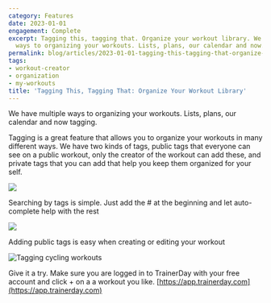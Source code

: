```yaml
---
category: Features
date: 2023-01-01
engagement: Complete
excerpt: Tagging this, tagging that. Organize your workout library. We have multiple
  ways to organizing your workouts. Lists, plans, our calendar and now...
permalink: blog/articles/2023-01-01-tagging-this-tagging-that-organize-your-workout-library-69bc339f41dc
tags:
- workout-creator
- organization
- my-workouts
title: 'Tagging This, Tagging That: Organize Your Workout Library'
---
```

We have multiple ways to organizing your workouts. Lists, plans, our calendar and now tagging.

Tagging is a great feature that allows you to organize your workouts in many different ways. We have two kinds of tags, public tags that everyone can see on a public workout, only the creator of the workout can add these, and private tags that you can add that help you keep them organized for your self.

![](https://shared-web.s3.amazonaws.com/blog/images/2024-03-1UNuXY8ye3w3PlhiaGfHb0g.png)

Searching by tags is simple. Just add the # at the beginning and let auto-complete help with the rest

![](https://shared-web.s3.amazonaws.com/blog/images/2024-03-1JZw3G_avdq2gq4594TV9Xw.png)

Adding public tags is easy when creating or editing your workout

![Tagging cycling workouts](https://shared-web.s3.amazonaws.com/blog/images/2024-03-1Unr9nLpKP8_QgQbdvdFmwQ.png)

Give it a try. Make sure you are logged in to TrainerDay with your free account and click + on a a workout you like. [https://app.trainerday.com](https://app.trainerday.com)
